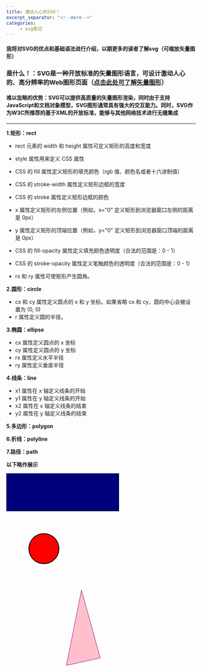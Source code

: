 ```yaml
---
title: 激动人心的SVG！
excerpt_separator: "<!--more-->"
categories:
     - svg笔记
---
```


#### 我将对SVG的优点和基础语法进行介绍，以期更多的读者了解svg（可缩放矢量图形）
<!--more-->

### 是什么！：SVG是一种开放标准的矢量图形语言，可设计激动人心的、高分辨率的Web图形页面（[点击此处可了解矢量图形](https://baike.baidu.com/item/矢量图形/1450649)）



#### 难以忽略的优势：SVG可以提供高质量的矢量图形渲染，同时由于支持JavaScript和文档对象模型，SVG图形通常具有强大的交互能力。同时，SVG作为W3C所推荐的基于XML的开放标准，能够与其他网络技术进行无缝集成
------
**1.矩形：rect**

- rect 元素的 width 和 height 属性可定义矩形的高度和宽度
- style 属性用来定义 CSS 属性
- CSS 的 fill 属性定义矩形的填充颜色（rgb 值、颜色名或者十六进制值）
- CSS 的 stroke-width 属性定义矩形边框的宽度
- CSS 的 stroke 属性定义矩形边框的颜色

- x 属性定义矩形的左侧位置（例如，x="0" 定义矩形到浏览器窗口左侧的距离是 0px）
- y 属性定义矩形的顶端位置（例如，y="0" 定义矩形到浏览器窗口顶端的距离是 0px）
- CSS 的 fill-opacity 属性定义填充颜色透明度（合法的范围是：0 - 1）
- CSS 的 stroke-opacity 属性定义笔触颜色的透明度（合法的范围是：0 - 1）
- rx 和 ry 属性可使矩形产生圆角。

**2.圆形：circle**

- cx 和 cy 属性定义圆点的 x 和 y 坐标。如果省略 cx 和 cy，圆的中心会被设置为 (0, 0)
- r 属性定义圆的半径。

**3.椭圆：ellipse**

- cx 属性定义圆点的 x 坐标
- cy 属性定义圆点的 y 坐标
- rx 属性定义水平半径
- ry 属性定义垂直半径

**4.线条：line**

- x1 属性在 x 轴定义线条的开始
- y1 属性在 y 轴定义线条的开始
- x2 属性在 x 轴定义线条的结束
- y2 属性在 y 轴定义线条的结束

**5.多边形：polygon**

**6.折线：polyline**

**7.路径：path**

**以下略作展示**

<div>
<svg xmlns="http://www.w3.org/2000/svg" version="1.1">
  <rect width="300" height="100" style="fill:rgb(0,0,123);stroke-width:1;stroke:rgb(0,0,0)" />
</svg>
</div>
<div>
<svg xmlns="http://www.w3.org/2000/svg" version="1.1">
   <circle cx="100" cy="50" r="40" stroke="black" stroke-width="2" fill="red" />
</svg> 
</div>
<div><svg  height="210" width="500">
  <polygon points="200,10 250,190 160,210"
  style="fill:pink;stroke:purple;stroke-width:1"/>
</svg>
</div>